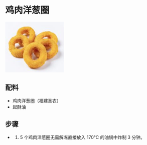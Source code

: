 # 鸡肉洋葱圈

![鸡肉洋葱圈](/images/鸡肉洋葱圈.png)

## 配料

- 鸡肉洋葱圈（福建圣农）
- 起酥油

## 步骤

- 1. 5 个鸡肉洋葱圈无需解冻直接放入 170℃ 的油锅中炸制 3 分钟。
